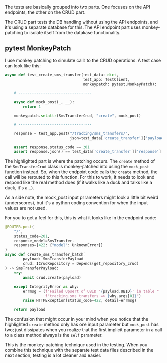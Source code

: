The tests are basically grouped into two parts.
One focuses on the API endpoints, the other on the CRUD part.

The CRUD part tests the DB handling without using the API endpoints, and it's using a
separate database for this.
The API endpoint part uses monkey-patching to isolate itself from the database functionality.

## pytest MonkeyPatch

I use monkey patching to simulate calls to the CRUD operations. A test case can look like this:

``` py linenums="1" hl_lines="7-10" title="app/tests/test_sms_documents.py"
async def test_create_sms_transfer(test_data: dict,
                                   test_app: TestClient,
                                   monkeypatch: pytest.MonkeyPatch):

    # ---------------------------------

    async def mock_post(_, __):
        return 1

    monkeypatch.setattr(SmsTransferCrud, "create", mock_post)

    # ---------------------------------

    response = test_app.post("/tracking/sms_transfers/",
                             json=test_data['create_transfer']['payload'])

    assert response.status_code == 201
    assert response.json() == test_data['create_transfer']['response']
```

The highlighted part is where the patching occurs. The `create` method of the
`SmsTransferCrud` class is monkey-patched into using the  `mock_post ` function
instead. So, when the endpoint code calls the `create` method, the call will be
rerouted to this function. For this to work, it needs to look and respond like
the real method does (if it walks like a duck and talks like a duck, it's a...).

As a side note, the mock_post input parameters might look a little bit weird
(underscores), but it's a python coding convention for when the input values are not used.

For you to get a feel for this, this is what it looks like in the endpoint code:

``` py linenums="1" hl_lines="11" title="app/sms_document/sms_transfer_routes.py"
@ROUTER.post(
    "/",
    status_code=201,
    response_model=SmsTransfer,
    responses={422: {"model": UnknownError}}
)
async def create_sms_transfer_batch(
        payload: SmsTransferPayload,
        crud: ICrudRepository = Depends(get_repository_crud)
) -> SmsTransferPayload:
    try:
        await crud.create(payload)

    except IntegrityError as why:
        errmsg = (f"Failed Upsert of UBID '{payload.UBID}' in table "
                  f"tracking.sms_transfers => {why.args[0]}")
        raise HTTPException(status_code=422, detail=errmsg)

    return payload
```

The confusion that might occur in your mind when you notice that the highlighted `create` method
only has one input parameter but `mock_post` has two; just dissipates when you realize that the
first implicit parameter in a call to a class method always is the `self` parameter.

This is the monkey-patching technique used in the testing. When you combine this technique with
the separate test data files described in the next section, testing is a lot cleaner and easier.
